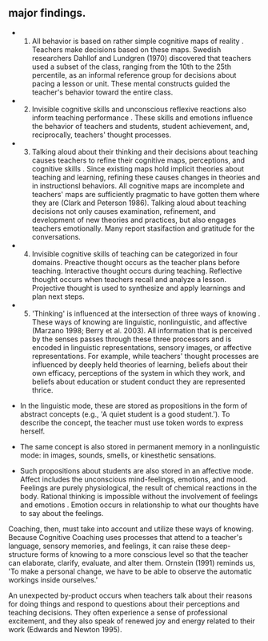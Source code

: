 ## major findings.

- 1. All behavior is based on rather simple cognitive maps of reality . Teachers make decisions based on these maps. Swedish researchers Dahllof and Lundgren (1970) discovered that teachers used a subset of the class, ranging from the 10th to the 25th percentile, as an informal reference group for decisions about pacing a lesson or unit. These mental constructs guided the teacher's behavior toward the entire class.
- 2. Invisible cognitive skills and unconscious reflexive reactions also inform teaching performance . These skills and emotions influence the behavior of teachers and students, student achievement, and, reciprocally, teachers' thought processes.
- 3. Talking aloud about their thinking and their decisions about teaching causes teachers to refine their cognitive maps, perceptions, and cognitive skills . Since existing maps hold implicit theories about teaching and learning, refining these causes changes in theories and in instructionsl behaviors. All cognitive maps are incomplete and teachers' maps are sufficiently pragmatic to have gotten them where they are (Clark and Peterson 1986). Talking aloud about teaching decisions not only causes examination, refinement, and development of new theories and practices, but also engages teachers emotionally. Many report stasifaction and gratitude for the conversations.
- 4. Invisible cognitive skills of teaching can be categorized in four domains. Preactive thought occurs as the teacher plans before teaching. Interactive thought occurs during teaching. Reflective thought occurs when teachers recall and analyze a lesson. Projective thought is used to synthesize and apply learnings and plan next steps.
- 5. 'Thinking' is influenced at the intersection of three ways of knowing . These ways of knowing are linguistic, nonlinguistic, and affective (Marzano 1998; Berry et al. 2003). All information that is perceived by the senses passes through these three processors and is encoded in linguistic representations, sensory images, or affective representations. For example, while teachers' thought processes are influenced by deeply held theories of learning, beliefs about their own efficacy, perceptions of the system in which they work, and beliefs about education or student conduct they are represented thrice.
- In the linguistic mode, these are stored as propositions in the form of abstract concepts (e.g., 'A quiet student is a good student.'). To describe the concept, the teacher must use token words to express herself.

- The same concept is also stored in permanent memory in a nonlinguistic mode: in images, sounds, smells, or kinesthetic sensations.
- Such propositions about students are also stored in an affective mode. Affect includes the unconscious mind-feelings, emotions, and mood. Feelings are purely physiological, the result of chemical reactions in the body. Rational thinking is impossible without the involvement of feelings and emotions . Emotion occurs in relationship to what our thoughts have to say about the feelings.

Coaching, then, must take into account and utilize these ways of knowing. Because Cognitive Coaching uses processes that attend to a teacher's language, sensory memories, and feelings, it can raise these deep-structure forms of knowing to a more conscious level so that the teacher can elaborate, clarify, evaluate, and alter them. Ornstein (1991) reminds us, 'To make a personal change, we have to be able to observe the automatic workings inside ourselves.'

An unexpected by-product occurs when teachers talk about their reasons for doing things and respond to questions about their perceptions and teaching decisions. They often experience a sense of professional excitement, and they also speak of renewed joy and energy related to their work (Edwards and Newton 1995).